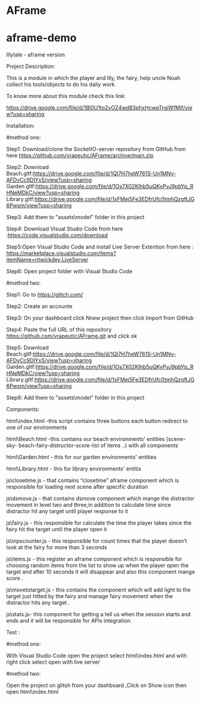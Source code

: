 
# AFrame


# aframe-demo
 Illytale  - aframe version

Project Description:

 This is a module in which the player and Illy, the fairy, help uncle Noah collect his tools/objects to do his daily work.

To know more about this module check this link:

https://drive.google.com/file/d/1Bl0U1to2vOZ4wd83phxHcwpTrgiWfMjf/view?usp=sharing
 
 Installation:

 #method one:
 
 Step1: Download/clone the SocketIO-server repository from GitHub from  here https://github.com/vrapeutic/AFrame/archive/main.zip
 
 Step2: Download 
 Beach.gltf:https://drive.google.com/file/d/1QI7H7heW761S-Un1MNy-AFDvCc9DlYxS/view?usp=sharing
 Garden.gltf:https://drive.google.com/file/d/1Os7X02KIhb5uQKyPvJ9pbYp_RHNeMDkC/view?usp=sharing
 Library.gltf:https://drive.google.com/file/d/1xFMej5Fe3EDfrUfc0tmhQzgftJG6Pwsm/view?usp=sharing
 
Step3: Add them to "assets\model" folder in this project 

Step4: Download Visual Studio Code from here :https://code.visualstudio.com/download
 
Step5:Open  Visual Studio Code and install Live Server Extention from here : https://marketplace.visualstudio.com/items?itemName=ritwickdey.LiveServer

Step6: Open project folder with Visual Studio Code

#method two:

Step1: Go to https://glitch.com/

Step2: Create an accounte 

Step3: On your dashboard click Nnew project then click Import from GitHub

Step4: Paste the full URL of this repository https://github.com/vrapeutic/AFrame.git and click ok

Step5: Download 
 Beach.gltf:https://drive.google.com/file/d/1QI7H7heW761S-Un1MNy-AFDvCc9DlYxS/view?usp=sharing
 Garden.gltf:https://drive.google.com/file/d/1Os7X02KIhb5uQKyPvJ9pbYp_RHNeMDkC/view?usp=sharing
 Library.gltf:https://drive.google.com/file/d/1xFMej5Fe3EDfrUfc0tmhQzgftJG6Pwsm/view?usp=sharing

Step6: Add them to "assets\model" folder in this project
 
 Components:

 html\index.html -this script contains three buttons each button redirect to one of our environments
 
 html\Beach.html -this contains  our beach environments' entities (scene-sky- beach-fairy-distructor-score-list of items ..) with all components
 
 html\Garden.html - this for our garden environments' entities
 
 html\Library.html - this for library environments' entitis
 
 js\closetime.js - that contains “closetime” aframe component which is responsible for loading next scene after specific duration
 
 js\dsmove.js - that contains dsmove component which mange the distractor movement in level two and three,in addition to calculate time since distractor hit any target until       player response to it
 
 js\fairy.js - this responsible for calculate the time the player takes since the fairy hit the target until the player open it 
 
 js\inpscounter.js - this responsible for count times that the player doesn’t look at the fairy for more than 3 seconds
 
 js\items.js - this register an aframe component which is responsible for choosing random items from the list to show up when the player open the target and after 10 seconds it    will disappear and also this component mange score .
 
 js\movetotarget.js - this contains the component which will add light to the target just hitted by the fairy and manage fairy movement when the distractor hits any target .
 
 js\stats.js- this component for getting a tell us when the session starts and ends and it will be responsible for APIs integration.
 
Test :

#method one:

 With Visual Studio Code open the project select html\index.html and with right click select open with live server
 
#method two:

  Open the project on glitsh from your dashboard ,Click on Show icon  then open html\index.html


